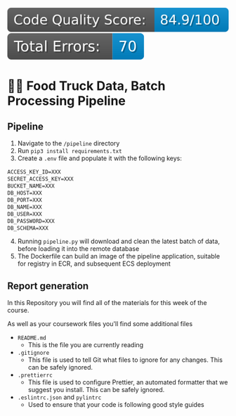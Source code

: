 [![badge](./.github/badges/code_quality.svg)](./code_review/report.json)
[![badge](./.github/badges/total_errors.svg)](./code_review/report.json)

# 🧑‍💻 Food Truck Data, Batch Processing Pipeline

## Pipeline

1. Navigate to the `/pipeline` directory
2. Run `pip3 install requirements.txt`
3. Create a `.env` file and populate it with the following keys:

```
ACCESS_KEY_ID=XXX
SECRET_ACCESS_KEY=XXX
BUCKET_NAME=XXX
DB_HOST=XXX
DB_PORT=XXX
DB_NAME=XXX
DB_USER=XXX
DB_PASSWORD=XXX
DB_SCHEMA=XXX
```

4. Running `pipeline.py` will download and clean the latest batch of data, before loading it into the remote database
5. The Dockerfile can build an image of the pipeline application, suitable for registry in ECR, and subsequent ECS deployment

## Report generation

In this Repository you will find all of the materials for this week of the course.

As well as your coursework files you'll find some additional files

- `README.md`
  - This is the file you are currently reading
- `.gitignore`
  - This file is used to tell Git what files to ignore for any changes. This can be safely ignored.
- `.prettierrc`
  - This file is used to configure Prettier, an automated formatter that we suggest you install. This can be safely ignored.
- `.eslintrc.json` and `pylintrc`
  - Used to ensure that your code is following good style guides
